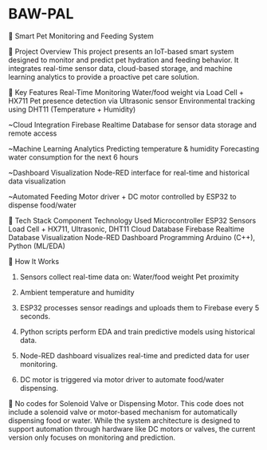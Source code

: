 # BAW-PAL

🐾 Smart Pet Monitoring and Feeding System

📌 Project Overview
This project presents an IoT-based smart system designed to monitor and predict pet hydration and feeding behavior. It integrates real-time sensor data, cloud-based storage, and machine learning analytics to provide a proactive pet care solution.

🚀 Key Features
Real-Time Monitoring
Water/food weight via Load Cell + HX711
Pet presence detection via Ultrasonic sensor
Environmental tracking using DHT11 (Temperature + Humidity)

~Cloud Integration
Firebase Realtime Database for sensor data storage and remote access

~Machine Learning Analytics
Predicting temperature & humidity
Forecasting water consumption for the next 6 hours

~Dashboard Visualization
Node-RED interface for real-time and historical data visualization

~Automated Feeding
Motor driver + DC motor controlled by ESP32 to dispense food/water

🧰 Tech Stack
Component	Technology Used
Microcontroller	ESP32
Sensors	Load Cell + HX711, Ultrasonic, DHT11
Cloud Database	Firebase Realtime Database
Visualization	Node-RED Dashboard
Programming	Arduino (C++), Python (ML/EDA)

🔧 How It Works
1. Sensors collect real-time data on:
Water/food weight
Pet proximity

2. Ambient temperature and humidity

3. ESP32 processes sensor readings and uploads them to Firebase every 5 seconds.

4. Python scripts perform EDA and train predictive models using historical data.

5. Node-RED dashboard visualizes real-time and predicted data for user monitoring.

6. DC motor is triggered via motor driver to automate food/water dispensing.


🚫 No codes for Solenoid Valve or Dispensing Motor.
This code does not include a solenoid valve or motor-based mechanism for automatically dispensing food or water. While the system architecture is designed to support automation through hardware like DC motors or valves, the current version only focuses on monitoring and prediction.
